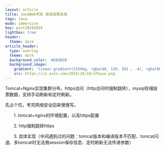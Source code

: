 ```yaml
---
layout: article
title: JavaWeb项目 简易投票系统
tags: Java
mode: immersive
key: post20191024
lightbox: true
header:
  theme: dark
article_header:
  type: overlay
  theme: dark
  background_color: '#203028'
  background_image: 
    gradient: 'linear-gradient(135deg, rgba(40, 129, 161 , .4), rgba(80, 171, 204, .4))'
    src: https://s2.ax1x.com/2019/10/10/uThyxe.png
---
```


Tomcat+Nginx实现集群分布，https访问（http访问时强制跳转），mysql存储投票数据，支持手动刷新和定时刷新。

<!--more-->

先占个坑，考完网络安全回来慢慢写。


　　1. tomcat+nginx的环境配置，以及https配置
  
　　2. http强制跳转https
  
　　3. 具体实现（中间遇到过的问题：tomcat版本和编译版本不匹配、tomcat闪退、多tomcat时无法用session保存信息、定时刷新无法传递参数）
